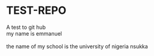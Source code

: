 # TEST-REPO
A test to git hub
<br>my name is emmanuel</br>
<br>the name of my school is the university of nigeria nsukka</br>
